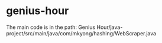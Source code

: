 # genius-hour
The main code is in the path: Genius Hour/java-project/src/main/java/com/mkyong/hashing/WebScraper.java
